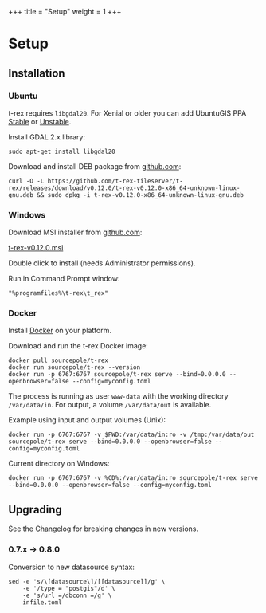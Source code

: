 +++
title = "Setup"
weight = 1
+++

Setup
=====

Installation
------------

<div class="vtab">

### Ubuntu

t-rex requires `libgdal20`. For Xenial or older you can add UbuntuGIS PPA [Stable](https://launchpad.net/~ubuntugis/+archive/ubuntu/ppa) or [Unstable](https://launchpad.net/~ubuntugis/+archive/ubuntu/ubuntugis-unstable).

Install GDAL 2.x library:
```
sudo apt-get install libgdal20
```

Download and install DEB package from [github.com](https://github.com/t-rex-tileserver/t-rex/releases/latest):

```
curl -O -L https://github.com/t-rex-tileserver/t-rex/releases/download/v0.12.0/t-rex-v0.12.0-x86_64-unknown-linux-gnu.deb && sudo dpkg -i t-rex-v0.12.0-x86_64-unknown-linux-gnu.deb
```

</div><div class="vtab">

### Windows

Download MSI installer from [github.com](https://github.com/t-rex-tileserver/t-rex/releases/latest):

[t-rex-v0.12.0.msi](https://github.com/t-rex-tileserver/t-rex/releases/download/v0.12.0/t-rex-v0.12.0.msi)

Double click to install (needs Administrator permissions).

Run in Command Prompt window:

```
"%programfiles%\t-rex\t_rex"
```

</div><div class="vtab">

### Docker

Install [Docker](https://www.docker.com/community-edition#/download) on your platform.

Download and run the t-rex Docker image:
```
docker pull sourcepole/t-rex
docker run sourcepole/t-rex --version
docker run -p 6767:6767 sourcepole/t-rex serve --bind=0.0.0.0 --openbrowser=false --config=myconfig.toml
```

The process is running as user `www-data` with the working directory `/var/data/in`. For output, a volume `/var/data/out` is available.

Example using input and output volumes (Unix):

`docker run -p 6767:6767 -v $PWD:/var/data/in:ro -v /tmp:/var/data/out sourcepole/t-rex serve --bind=0.0.0.0 --openbrowser=false --config=myconfig.toml`

Current directory on Windows:

`docker run -p 6767:6767 -v %CD%:/var/data/in:ro sourcepole/t-rex serve --bind=0.0.0.0 --openbrowser=false --config=myconfig.toml`

</div>


Upgrading
---------

See the [Changelog](https://github.com/t-rex-tileserver/t-rex/blob/master/CHANGELOG.md) for breaking changes in new versions.

### 0.7.x -> 0.8.0

Conversion to new datasource syntax:
```
sed -e 's/\[datasource\]/[[datasource]]/g' \
    -e '/type = "postgis"/d' \
    -e 's/url =/dbconn =/g' \
    infile.toml
```
